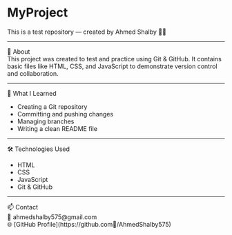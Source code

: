 # MyProject
This is a test repository — created by Ahmed Shalby 👨‍💻
<hr>
📘 About <br>
This project was created to test and practice using Git & GitHub.
It contains basic files like HTML, CSS, and JavaScript to demonstrate version control and collaboration.<hr>
🧠 What I Learned <br>
<ul>
      <li>Creating a Git repository</li>
      <li>Committing and pushing changes</li>
      <li>Managing branches</li>
      <li>Writing a clean README file</li>
</ul><hr>
🛠️ Technologies Used <br>
<ul>
      <li>HTML</li>
      <li>CSS</li>
      <li>JavaScript</li>
      <li>Git & GitHub</li>
</ul><hr>
📫 Contact <br>
📧 ahmedshalby575@gmail.com <br>
🌐 [GitHub Profile](https://github.com/ِAhmedShalby575)

